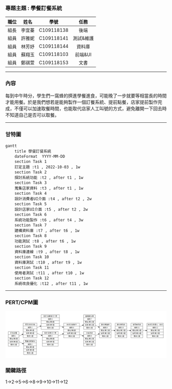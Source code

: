 ### 專題主題 : 學餐訂餐系統

|職位|姓名|學號|任務|
|:--:|:--:|:--:|:--:|
|組長|李宜蓁|C109118138|後端|
|組員|許雅妮|C109118141|測試&維護|
|組員|林芳妤|C109118144|資料庫|
|組員|蘇翔玉|C109118103|前端&UI|
|組員|鄭祺萱|C109118153|文書|
---
### 內容
每到中午時分，學生們一窩蜂的擠進學餐進食，可能晚了一步就要等相當長的時間才能用餐。於是我們想若是能夠製作一個訂餐系統、提前點餐，店家提前製作完成，不僅可以加速取餐時間，也能取代店家人工叫號的方式，避免離開一下回去時不知道自己是否可以取餐。

---
### 甘特圖
```mermaid
gantt
    title 學餐訂餐系統
    dateFormat  YYYY-MM-DD
    section Task 1
    訂定主題 :t1 , 2022-10-03 , 1w
    section Task 2
    探討系統功能 :t2 , after t1 , 1w
    section Task 3
    蒐集店家資料 :t3 , after t1 , 1w
    section Task 4
    設計消費者UI介面 :t4 , after t2 , 2w
    section Task 5
    設計店家UI介面 :t5 , after t2 , 2w
    section Task 6
    系統功能製作 :t6 , after t4 , 3w
    section Task 7
    建構資料庫 :t7 , after t6 , 1w
    section Task 8
    功能測試 :t8 , after t6 , 1w
    section Task 9
    資料庫連線 :t9 , after t8 , 1w
    section Task 10
    資料庫測試 :t10 , after t9 , 1w
    section Task 11
    使用者測試 :t11 , after t10 , 1w
    section Task 12
    系統改良優化 :t12 , after t11 , 1w
```
---
### PERT/CPM圖
![PERT/CPM圖](pert_CPM.JPG "PERT_CPM")

### 關鍵路徑
1->2->5->6->8->9->10->11->12
